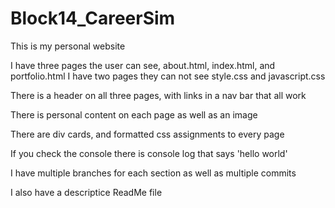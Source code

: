 # Block14_CareerSim

This is my personal website

I have three pages the user can see, about.html, index.html, and portfolio.html
I have two pages they can not see style.css and javascript.css

There is a header on all three pages, with links in a nav bar that all work

There is personal content on each page as well as an image

There are div cards, and formatted css assignments to every page

If you check the console there is console log that says 'hello world'

I have multiple branches for each section as well as multiple commits

I also have a descriptice ReadMe file
